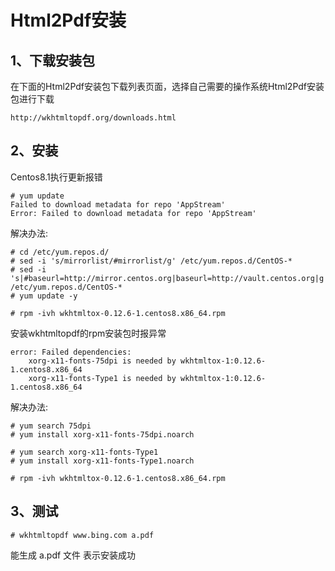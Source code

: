# Html2Pdf安装

## 1、下载安装包

在下面的Html2Pdf安装包下载列表页面，选择自己需要的操作系统Html2Pdf安装包进行下载

```shell
http://wkhtmltopdf.org/downloads.html
```



## 2、安装

Centos8.1执行更新报错

```shell
# yum update
Failed to download metadata for repo 'AppStream'
Error: Failed to download metadata for repo 'AppStream'
```

解决办法:

```shell
# cd /etc/yum.repos.d/
# sed -i 's/mirrorlist/#mirrorlist/g' /etc/yum.repos.d/CentOS-*
# sed -i 's|#baseurl=http://mirror.centos.org|baseurl=http://vault.centos.org|g' /etc/yum.repos.d/CentOS-*
# yum update -y
```

```shell
# rpm -ivh wkhtmltox-0.12.6-1.centos8.x86_64.rpm
```

安装wkhtmltopdf的rpm安装包时报异常

```shell
error: Failed dependencies:
	xorg-x11-fonts-75dpi is needed by wkhtmltox-1:0.12.6-1.centos8.x86_64
	xorg-x11-fonts-Type1 is needed by wkhtmltox-1:0.12.6-1.centos8.x86_64
```

解决办法:

```shell
# yum search 75dpi
# yum install xorg-x11-fonts-75dpi.noarch

# yum search xorg-x11-fonts-Type1
# yum install xorg-x11-fonts-Type1.noarch

# rpm -ivh wkhtmltox-0.12.6-1.centos8.x86_64.rpm 
```

## 3、测试

```shell
# wkhtmltopdf www.bing.com a.pdf
```

能生成 a.pdf 文件 表示安装成功

